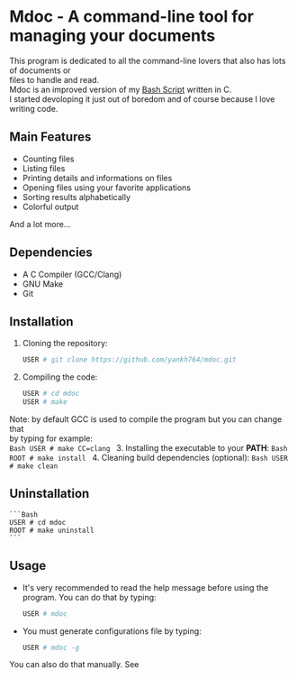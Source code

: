 # Mdoc - A command-line tool for managing your documents
This program is dedicated to all the command-line lovers that also has lots of documents or  
files to handle and read.  
Mdoc is an improved version of my [Bash Script](https://github.com/yankh764/rdoc) written in C.  
I started devoloping it just out of boredom and of course because I love writing code.


## Main Features
* Counting files
* Listing files
* Printing details and informations on files
* Opening files using your favorite applications
* Sorting results alphabetically
* Colorful output
  
And a lot more...


## Dependencies
* A C Compiler (GCC/Clang)
* GNU Make
* Git


## Installation
1. Cloning the repository:
    ```Bash
    USER # git clone https://github.com/yankh764/mdoc.git
    ```
2. Compiling the code:
    ```Bash
    USER # cd mdoc
    USER # make
    ```
  
Note: by default GCC is used to compile the program but you can change that  
by typing for example:  
    ```Bash
    USER # make CC=clang
    ```
3. Installing the executable to your **PATH**:
    ```Bash
    ROOT # make install
    ```
4. Cleaning build dependencies (optional):
    ```Bash
    USER # make clean
    ```

## Uninstallation
    ```Bash
    USER # cd mdoc
    ROOT # make uninstall
    ```

## Usage
* It's very recommended to read the help message before using the program. You can do that by typing:
    ```Bash
    USER # mdoc
    ```
* You must generate configurations file by typing:
    ```Bash
    USER # mdoc -g
    ```
You can also do that manually. See 
